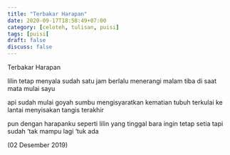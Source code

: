 ```yaml
---
title: "Terbakar Harapan"
date: 2020-09-17T18:58:49+07:00
category: [celoteh, tulisan, puisi]
tags: [puisi[
draft: false
discuss: false
---
```


Terbakar Harapan

lilin tetap menyala
sudah satu jam berlalu
menerangi malam tiba
di saat mata mulai sayu

api sudah mulai goyah
sumbu mengisyaratkan kematian
tubuh terkulai ke lantai
menyisakan tangis terakhir

pun dengan harapanku
seperti lilin yang tinggal bara
ingin tetap setia
tapi sudah ‘tak mampu lagi ‘tuk ada

(02 Desember 2019)
